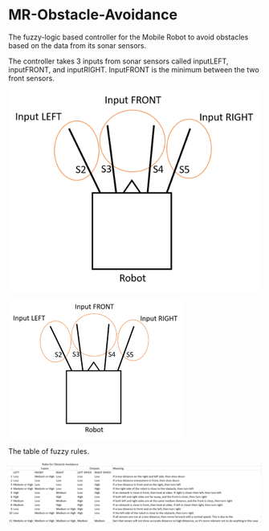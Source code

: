 # MR-Obstacle-Avoidance
The fuzzy-logic based controller for the Mobile Robot to avoid obstacles based on the data from its sonar sensors.

The controller takes 3 inputs from sonar sensors called inputLEFT, inputFRONT, and inputRIGHT. InputFRONT is the minimum between the two front sensors.

![Alt text](https://github.com/Lavr18/MR-Obstacle-Avoidance/blob/master/inputSensors.png)

<img src="https://github.com/Lavr18/MR-Obstacle-Avoidance/blob/master/inputSensors.png" width="348 height = 277">



The table of fuzzy rules.

![Alt text](https://github.com/Lavr18/MR-Obstacle-Avoidance/blob/master/fuzzyRules.PNG)

